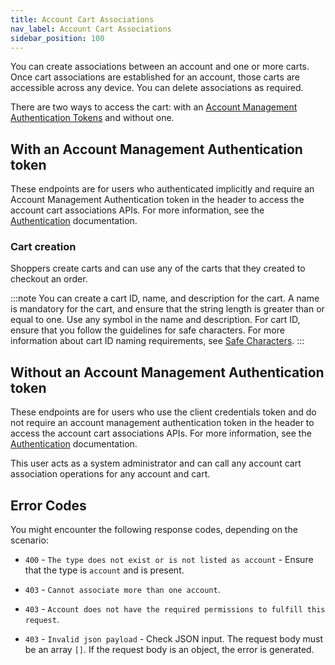 ```yaml
---
title: Account Cart Associations
nav_label: Account Cart Associations
sidebar_position: 100
---
```


You can create associations between an account and one or more carts. Once cart associations are established for an account, those carts are accessible across any device. You can delete associations as required.

There are two ways to access the cart: with an [Account Management Authentication Tokens](/docs/api/accounts/post-v-2-account-members-tokens) and without one.

## With an Account Management Authentication token

These endpoints are for users who authenticated implicitly and require an Account Management Authentication token in the header to access the account cart associations APIs. For more information, see the [Authentication](/docs/authentication) documentation.

### Cart creation

Shoppers create carts and can use any of the carts that they created to checkout an order.

:::note
You can create a cart ID, name, and description for the cart. A name is mandatory for the cart, and ensure that the string length is greater than or equal to one. Use any symbol in the name and description. For cart ID, ensure that you follow the guidelines for safe characters. For more information about cart ID naming requirements, see [Safe Characters](/guides/Getting-Started/safe-characters).
:::

## Without an Account Management Authentication token

These endpoints are for users who use the client credentials token and do not require an account management authentication token in the header to access the account cart associations APIs. For more information, see the [Authentication](/docs/authentication) documentation.

This user acts as a system administrator and can call any account cart association operations for any account and cart.

## Error Codes

You might encounter the following response codes, depending on the scenario:

* `400` - `The type does not exist or is not listed as account` - Ensure that the type is `account` and is present.

* `403` - `Cannot associate more than one account`.

* `403` - `Account does not have the required permissions to fulfill this request`.

* `403` - `Invalid json payload` - Check JSON input. The request body must be an array `[]`. If the request body is an object, the error is generated.
